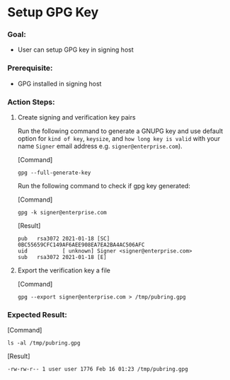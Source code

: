 # Setup GPG Key

### Goal:
- User can setup GPG key in signing host

### Prerequisite: 
- GPG installed in signing host

 
### Action Steps:
1. Create signing and verification key pairs

   Run the following command to generate a GNUPG key and use default option for `kind of key`, `keysize`, and `how long key is valid` with your name `Signer` email address e.g. `signer@enterprise.com`).
   
   
   [Command]
   ```
   gpg --full-generate-key
   ```
   
   Run the following command to check if gpg key generated:
   
   [Command]
   ```
   gpg -k signer@enterprise.com
   ```
   
   [Result]
   ```
   pub   rsa3072 2021-01-18 [SC]
   0BC55659CFC149AF6AEE908EA7EA2BA4AC506AFC
   uid           [ unknown] Signer <signer@enterprise.com>
   sub   rsa3072 2021-01-18 [E]
   ```
   

2. Export the verification key a file

   [Command]
   ```
   gpg --export signer@enterprise.com > /tmp/pubring.gpg
   ```

### Expected Result:

   [Command]
   ```
   ls -al /tmp/pubring.gpg
   ```
   
   [Result]
   ```
   -rw-rw-r-- 1 user user 1776 Feb 16 01:23 /tmp/pubring.gpg
   ```
